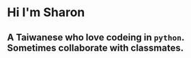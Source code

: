 # Hi I'm Sharon

## A Taiwanese who love codeing in `python`. Sometimes collaborate with classmates.
